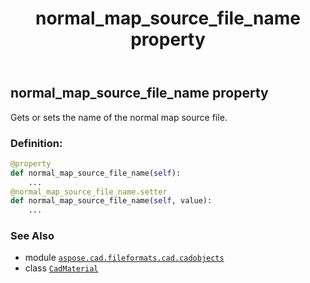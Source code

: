 ﻿---
title: normal_map_source_file_name property
second_title: Aspose.CAD for Python via .NET API References
description: 
type: docs
weight: 630
url: /python-net/aspose.cad.fileformats.cad.cadobjects/cadmaterial/normal_map_source_file_name/
is_root: false
---

## normal_map_source_file_name property


Gets or sets the name of the normal map source file.
### Definition:
```python
@property
def normal_map_source_file_name(self):
    ...
@normal_map_source_file_name.setter
def normal_map_source_file_name(self, value):
    ...
```

### See Also
* module [`aspose.cad.fileformats.cad.cadobjects`](../../)
* class [`CadMaterial`](/cad/python-net/aspose.cad.fileformats.cad.cadobjects/cadmaterial)
